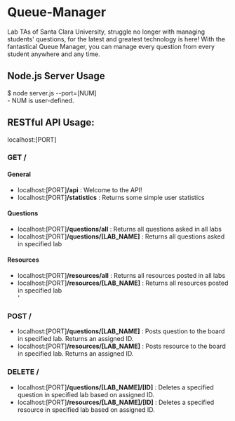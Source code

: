 # Queue-Manager
Lab TAs of Santa Clara University, struggle no longer with managing students' questions, for the latest and greatest technology is here! With the fantastical Queue Manager, you can manage every question from every student anywhere and any time.

## Node.js Server Usage
$ node server.js --port=[NUM]<br>
    - NUM is user-defined.

## RESTful API Usage:
localhost:[PORT]<br>
### GET /  
#### General
- localhost:[PORT]**/api**                  : Welcome to the API! <br>
- localhost:[PORT]**/statistics**           : Returns some simple user statistics <br>

#### Questions
- localhost:[PORT]**/questions/all**        : Returns all questions asked in all labs <br>
- localhost:[PORT]**/questions/[LAB_NAME]** : Returns all questions asked in specified lab <br>

#### Resources
- localhost:[PORT]**/resources/all**        : Returns all resources posted in all labs <br>
- localhost:[PORT]**/resources/[LAB_NAME]** : Returns all resources posted in specified lab <br>'

### POST /  
- localhost:[PORT]**/questions/[LAB_NAME]** : Posts question to the board in specified lab. Returns an assigned ID. <br>
- localhost:[PORT]**/resources/[LAB_NAME]** : Posts resource to the board in specified lab. Returns an assigned ID. <br>

### DELETE /
- localhost:[PORT]**/questions/[LAB_NAME]/[ID]** : Deletes a specified question in specified lab based on assigned ID.<br>
- localhost:[PORT]**/resources/[LAB_NAME]/[ID]** : Deletes a specified resource in specified lab based on assigned ID.<br>



